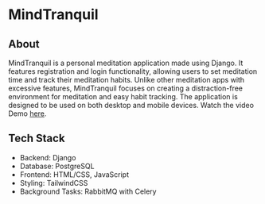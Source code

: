 # MindTranquil

## About
MindTranquil is a personal meditation application made using Django. It features registration and login functionality, allowing users to set meditation time and track their meditation habits. Unlike other meditation apps with excessive features, MindTranquil focuses on creating a distraction-free environment for meditation and easy habit tracking. The application is designed to be used on both desktop and mobile devices. Watch the video Demo [here](https://youtu.be/Ix6s_LzaXNE).

## Tech Stack
- Backend: Django
- Database: PostgreSQL
- Frontend: HTML/CSS, JavaScript
- Styling: TailwindCSS
- Background Tasks: RabbitMQ with Celery
